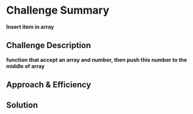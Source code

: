 # Challenge Summary
**Insert item in array**

## Challenge Description
**function that accept an array and number, then push this number to the middle of array**

## Approach & Efficiency
<!-- What approach did you take? Why? What is the Big O space/time for this approach? -->

## Solution
<!-- Embedded whiteboard image -->